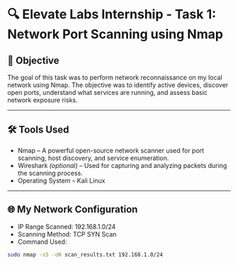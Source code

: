 # 🔍 Elevate Labs Internship - Task 1: Network Port Scanning using Nmap

## 🎯 Objective

The goal of this task was to perform network reconnaissance on my local network using Nmap. The objective was to identify active devices, discover open ports, understand what services are running, and assess basic network exposure risks.

---

## 🛠️ Tools Used

- Nmap – A powerful open-source network scanner used for port scanning, host discovery, and service enumeration.
- Wireshark *(optional)* – Used for capturing and analyzing packets during the scanning process.
- Operating System – Kali Linux

---

## 🌐 My Network Configuration

- IP Range Scanned: 192.168.1.0/24
- Scanning Method: TCP SYN Scan
- Command Used:

```bash
sudo nmap -sS -oN scan_results.txt 192.168.1.0/24
